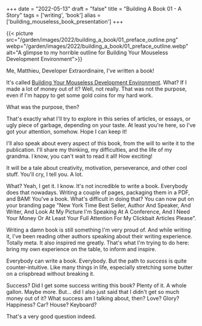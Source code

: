 +++
date = "2022-05-13"
draft = "false"
title = "Building A Book 01 - A Story"
tags = ['writing', 'book']
alias = ['building_mouseless_book_presentation']
+++

{{< picture src="/garden/images/2022/building_a_book/01_preface_outline.png" webp="/garden/images/2022/building_a_book/01_preface_outline.webp" alt="A glimpse to my horrible outline for Building Your Mouseless Development Environment">}}

Me, Matthieu, Developer Extraordinaire, I've written a book!

It's called [Building Your Mouseless Development Environment](https://themouseless.dev/). What? If I made a lot of money out of it? Well, not really. That was not the purpose, even if I'm happy to get some gold coins for my hard work.

What was the purpose, then?

That's exactly what I'll try to explore in this series of articles, or essays, or ugly piece of garbage, depending on your taste. At least you're here, so I've got your attention, somehow. Hope I can keep it!

I'll also speak about every aspect of this book, from the will to write it to the publication. I'll share my thinking, my difficulties, and the life of my grandma. I know, you can't wait to read it all! How exciting!

It will be a tale about creativity, motivation, perseverance, and other cool stuff. You'll cry, I tell you. A lot.

What? Yeah, I get it. I know. It's not incredible to write a book. Everybody does that nowadays. Writing a couple of pages, packaging them in a PDF, and BAM! You've a book. What's difficult in doing that? You can now put on your branding page "New York Time Best Seller, Author And Speaker, And Writer, And Look At My Picture I'm Speaking At A Conference, And I Need Your Money Or At Least Your Full Attention For My Clickbait Articles Please".

Writing a damn book is still something I'm very proud of. And while writing it, I've been reading other authors speaking about their writing experience. Totally meta. It also inspired me greatly. That's what I'm trying to do here: bring my own experience on the table, to inform and inspire.

Everybody can write a book. Everybody. But the path to *success* is quite counter-intuitive. Like many things in life, especially stretching some butter on a crispbread without breaking it.

Success? Did I get some success writing this book? Plenty of it. A whole gallon. Maybe more. But... did I also just said that I didn't get so much money out of it? What success am I talking about, then? Love? Glory? Happiness? Car? House? Keyboard?

That's a very good question indeed.
